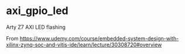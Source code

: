 # axi_gpio_led
Arty Z7 AXI LED flashing

From https://www.udemy.com/course/embedded-system-design-with-xilinx-zynq-soc-and-vitis-ide/learn/lecture/30308720#overview
